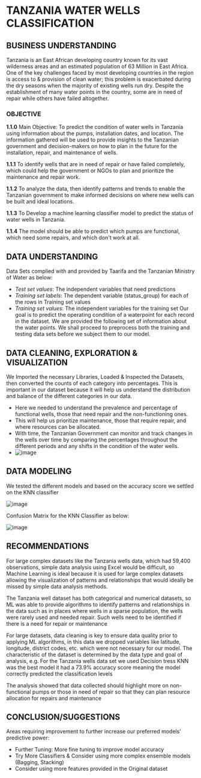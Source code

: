 # TANZANIA WATER WELLS CLASSIFICATION

## BUSINESS UNDERSTANDING

Tanzania is an East African developing country known for its vast wilderness areas and an estimated population of 63 Million in East Africa. One of the key challenges faced by most developing countries in the region is access to & provision of clean water; this problem is exacerbated during the dry seasons when the majority of existing wells run dry. Despite the establishment of many water points in the country, some are in need of repair while others have failed altogether.

### OBJECTIVE

**1.1.0**
Main Objective: To predict the condition of water wells in Tanzania using information about the pumps, installation dates, and location. The information gathered will be used to provide insights to the Tanzanian government and decision-makers on how to plan in the future for the installation, repair, and maintenance of wells.

**1.1.1**
To identify wells that are in need of repair or have failed completely, which could help the government or NGOs to plan and prioritize the maintenance and repair work.

**1.1.2**
To analyze the data, then identify patterns and trends to enable the Tanzanian government to make informed decisions on where new wells can be built and ideal locations.

**1.1.3**
To Develop a machine learning classifier model to predict the status of water wells in Tanzania.

**1.1.4**
The model should be able to predict which pumps are functional, which need some repairs, and which don't work at all.

## DATA UNDERSTANDING

Data Sets complied with and provided by Taarifa and the Tanzanian Ministry of Water as below:
- *Test set values*: The independent variables that need predictions
- *Training set labels*: The dependent variable (status_group) for each of the rows in Training set values
- *Training set values*: The independent variables for the training set
Our goal is to predict the operating condition of a waterpoint for each record in the dataset. We are provided the following set of information about the water points. We shall proceed to preprocess both the training and testing data sets before we subject them to our model.

## DATA CLEANING, EXPLORATION & VISUALIZATION

We Imported the necessary Libraries, Loaded & Inspected the Datasets, then converted the counts of each category into percentages. This is important in our dataset because it will help us understand the distribution and balance of the different categories in our data.

- Here we needed to understand the prevalence and percentage of functional wells, those that need repair and the non-functioning ones.
- This will help us prioritize maintenance, those that require repair, and where resources can be allocated.
- With time, the Tanzanian Government can monitor and track changes in the wells over time by comparing the percentages throughout the different periods and any shifts in the condition of the water wells.
- ![image](https://github.com/MarvinAgumba/CLASSIFICATION-MODEL/assets/122484885/2a1bcf86-90a1-41cd-a780-5236a63d44fb)


## DATA MODELING

We tested the different models and based on the accuracy score we settled on the KNN classifier

![image](https://github.com/MarvinAgumba/CLASSIFICATION-MODEL/assets/122484885/9bdeb92c-7e35-4ab2-bb11-ca9a31b09ad9)

Confusion Matrix for the KNN Classifier as below:

![image](https://github.com/MaryMurugami/PHASE_3_PROJECT/assets/122040156/098e474c-7d9d-446a-b81e-c2ae2208237e)

## RECOMMENDATIONS

For large complex datasets like the Tanzania wells data, which had 59,400 observations, simple data analysis using Excel would be difficult, so Machine Learning is ideal because it is used for large complex datasets allowing the visualization of patterns and relationships that would ideally be missed by simple data analysis methods.

The Tanzania well dataset has both categorical and numerical datasets, so ML was able to provide algorithms to identify patterns and relationships in the data such as in places where wells in a sparse population, the wells were rarely used and needed repair. Such wells need to be identified if there is a need for repair or maintenance

For large datasets, data cleaning is key to ensure data quality prior to applying ML algorithms, in this data we dropped variables like latitude, longitude, district codes, etc. which were not necessary for our model. The characteristic of the dataset is determined by the data type and goal of analysis, e.g. For the Tanzania wells data set we used Decision tress KNN was the best model it had a 73.9%  accuracy score meaning the model correctly predicted the classification levels

The analysis showed that data collected should highlight more on non-functional pumps or those in need of repair so that they can plan resource allocation for repairs and maintenance

## CONCLUSION/SUGGESTIONS

Areas requiring improvement to further increase our preferred models' predictive power:

- Further Tuning: More fine tuning to improve model accuracy
- Try More Classifiers & Consider using more complex ensemble models (Bagging, Stacking)
- Consider using more features provided in the Original dataset
